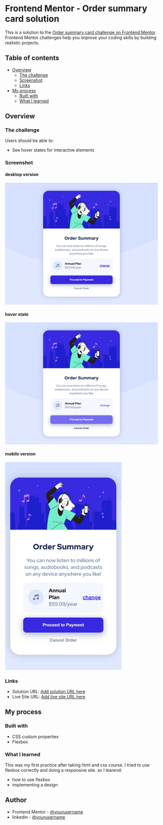 # Frontend Mentor - Order summary card solution

This is a solution to the [Order summary card challenge on Frontend Mentor](https://www.frontendmentor.io/challenges/order-summary-component-QlPmajDUj). Frontend Mentor challenges help you improve your coding skills by building realistic projects.

## Table of contents

- [Overview](#overview)
  - [The challenge](#the-challenge)
  - [Screenshot](#screenshot)
  - [Links](#links)
- [My process](#my-process)
  - [Built with](#built-with)
  - [What I learned](#what-i-learned)

## Overview

### The challenge

Users should be able to:

- See hover states for interactive elements

### Screenshot

#### desktop version

![desktop version](./solution-images/desktop-version1.png)

#### hover state

![hover version](./solution-images/hover-state1.png)

#### mobile version

![mobile version](./solution-images/mobile-version1.png)

### Links

- Solution URL: [Add solution URL here](https://your-solution-url.com)
- Live Site URL: [Add live site URL here](https://your-live-site-url.com)

## My process

### Built with

- CSS custom properties
- Flexbox

### What I learned

This was my first practice after taking html and css course. I tried to use flexbox correctly and doing a responsive site.
so I learend:

- how to use flexbox
- implementing a design

## Author

- Frontend Mentor - [@yourusername](https://www.frontendmentor.io/profile/Omar-Agha)
- linkedin - [@yourusername](https://www.linkedin.com/in/omar-agha-20157620a/)
